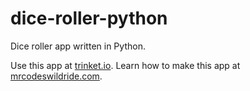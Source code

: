 # dice-roller-python

Dice roller app written in Python.

Use this app at [trinket.io](https://trinket.io/embed/python3/bdf0ec1945?outputOnly=true&start=result).
Learn how to make this app at [mrcodeswildride.com](https://www.mrcodeswildride.com/).
